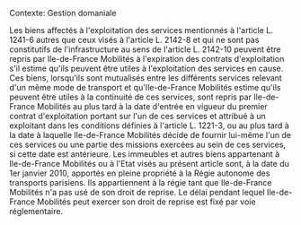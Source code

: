 Contexte: Gestion domaniale

Les biens affectés à l'exploitation des services mentionnés à l'article L. 1241-6 autres que ceux visés à l'article L. 2142-8 et qui ne sont pas constitutifs de l'infrastructure au sens de l'article L. 2142-10 peuvent être repris par Ile-de-France Mobilités à l'expiration des contrats d'exploitation s'il estime qu'ils peuvent être utiles à l'exploitation des services en cause. Ces biens, lorsqu'ils sont mutualisés entre les différents services relevant d'un même mode de transport et qu'Ile-de-France Mobilités estime qu'ils peuvent être utiles à la continuité de ces services, sont repris par Ile-de-France Mobilités au plus tard à la date d'entrée en vigueur du premier contrat d'exploitation portant sur l'un de ces services et attribué à un exploitant dans les conditions définies à l'article L. 1221-3, ou au plus tard à la date à laquelle Ile-de-France Mobilités décide de fournir lui-même l'un de ces services ou une partie des missions exercées au sein de ces services, si cette date est antérieure. Les immeubles et autres biens appartenant à Ile-de-France Mobilités ou à l'Etat visés au présent article sont, à la date du 1er janvier 2010, apportés en pleine propriété à la Régie autonome des transports parisiens. Ils appartiennent à la régie tant que Ile-de-France Mobilités n'a pas usé de son droit de reprise. Le délai pendant lequel Ile-de-France Mobilités peut exercer son droit de reprise est fixé par voie réglementaire.